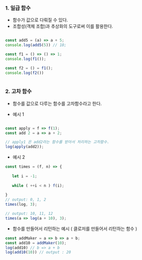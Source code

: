 ### 1. 일급 함수

- 함수가 값으로 다뤄질 수 있다.
- 조합성(객체 조합)과 추상화의 도구로써 이를 활용한다.

``` javascript

const add5 = (a) => a + 5;
console.log(add5(5)) // 10;

const f1 = () => () => 1;
console.log(f1());

const f2 = () = f1();
console.log(f2())
 
```


### 2. 고차 함수
- 함수를 값으로 다루는 함수를 고차함수라고 한다.


- 예시 1

``` javascript 

const apply = f => f(1);
const add 2 = a => a + 2;

// apply1 은 add2라는 함수를 받아서 처리하는 고차함수.
log(apply(add2));

```

- 예시 2

``` javascript
const times = (f, n) => {
   
   let i = -1;
   
   while ( ++i < n ) f(i); 
     
}
// output: 0, 1, 2
times(log, 3);

// output: 10, 11, 12
times(a => log(a + 10), 3);


```

- 함수를 만들어서 리턴하는 예시 ( 클로저를 만들어서 리턴하는 함수 )

```javascript
const addMaker = a => b => a + b;
const add10 = addMaker(10);
log(add10) // b => a + b
log(add10(10)) // output : 20
```